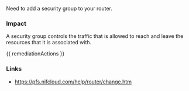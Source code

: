 
Need to add a security group to your router.

### Impact
A security group controls the traffic that is allowed to reach and leave the resources that it is associated with.

<!-- DO NOT CHANGE -->
{{ remediationActions }}

### Links
- https://pfs.nifcloud.com/help/router/change.htm


